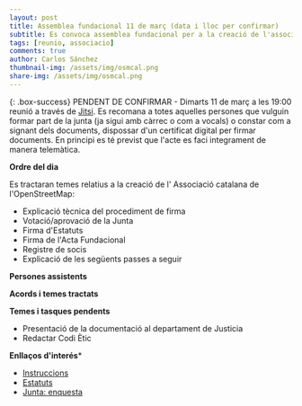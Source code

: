 ```yaml
---
layout: post
title: Assemblea fundacional 11 de març (data i lloc per confirmar)
subtitle: Es convoca assemblea fundacional per a la creació de l'associació
tags: [reunio, associacio]
comments: true
author: Carlos Sánchez
thumbnail-img: /assets/img/osmcal.png
share-img: /assets/img/osmcal.png
---
```


{: .box-success}
PENDENT DE CONFIRMAR - Dimarts 11 de març a les 19:00 reunió a través de [Jitsi](https://meet.jit.si/moderated/bf9d45f5cd616d29bb061538114dcfe3627065efe65cd9d28263e8a23a74c789).
Es recomana a totes aquelles persones que vulguin formar part de la junta (ja sigui amb càrrec o com a vocals) o constar com a signant dels documents, dispossar d'un certificat digital per firmar documents. En principi es té previst que l'acte es faci integrament de manera telemàtica.

**Ordre del dia**

Es tractaran temes relatius a la creació de l' Associació catalana de l'OpenStreetMap:
- Explicació tècnica del procediment de firma
- Votació/aprovació de la Junta
- Firma d'Estatuts
- Firma de l'Acta Fundacional
- Registre de socis
- Explicació de les següents passes a seguir

**Persones assistents**

**Acords i temes tractats**

**Temes i tasques pendents**

- Presentació de la documentació al departament de Justicia
- Redactar Codi Ètic

**Enllaços d'interés***
- [Instruccions](Instruccions-Acte-Fundacional)
- [Estatuts](https://docs.google.com/document/d/1HA1-0Iewxi_GmoiHQtXaNpZPXGLylA6crHSsElguYyA/edit?tab=t.0#heading=h.iucnuv8ndpet)
- [Junta: enquesta](https://docs.google.com/forms/d/1vDZJbC1ouT52E9ItXiw4P8FknkWxaqx96zq0rnzTndE/viewform?edit_requested=true)
